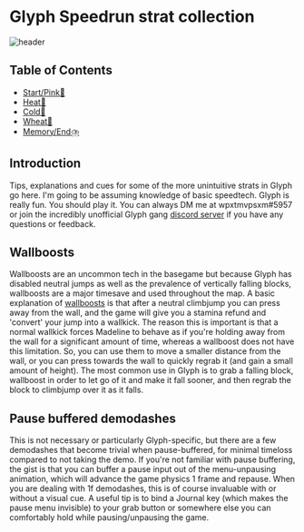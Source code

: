 # Glyph Speedrun strat collection
![header](https://media.discordapp.net/attachments/881844997140414504/881845035581194270/68747470733a2f2f66342e6263626974732e636f6d2f696d672f61333430363939303734375f31362e6a7067.jpg)

## Table of Contents
- [Start/Pink🌸](https://github.com/wpxtmvpsxm/glyph/blob/main/pink.md)
- [Heat🥵](https://github.com/wpxtmvpsxm/glyph/blob/main/heat.md)
- [Cold🥶](https://github.com/wpxtmvpsxm/glyph/blob/main/cold.md)
- [Wheat🌾](https://github.com/wpxtmvpsxm/glyph/blob/main/wheat.md)
- [Memory/End⛈️](https://github.com/wpxtmvpsxm/glyph/blob/main/memory.md)

## Introduction
Tips, explanations and cues for some of the more unintuitive strats in Glyph go here. I'm going to be assuming knowledge of basic speedtech. 
Glyph is really fun. You should play it.
You can always DM me at wpxtmvpsxm#5957 or join the incredibly unofficial Glyph gang [discord server](https://discord.gg/E87T6jhYZ6) if you have any questions or feedback.

## Wallboosts
Wallboosts are an uncommon tech in the basegame but because Glyph has disabled neutral jumps as well as the prevalence of vertically falling blocks, 
wallboosts are a major timesave and used throughout the map.
A basic explanation of [wallboosts](https://twitter.com/MaddyThorson/status/1238338585708781568) is that after a neutral climbjump you can press away from the wall,
and the game will give you a stamina refund and 'convert' your jump into a wallkick. The reason this is important is that a normal wallkick forces Madeline to behave
as if you're holding away from the wall for a significant amount of time, whereas a wallboost does not have this limitation. So, you can use them to move a smaller distance from the wall,
or you can press towards the wall to quickly regrab it (and gain a small amount of height).
The most common use in Glyph is to grab a falling block, wallboost in order to let go of it and make it fall sooner, and then regrab the block to climbjump over it as it falls.

## Pause buffered demodashes
This is not necessary or particularly Glyph-specific, but there are a few demodashes that become trivial when pause-buffered, for minimal timeloss compared to not taking the demo. 
If you're not familiar with pause buffering, the gist is that you can buffer a pause input out of the menu-unpausing animation, which will advance the game physics 1 frame and repause.
When you are dealing with 1f demodashes, this is of course invaluable with or without a visual cue.
A useful tip is to bind a Journal key (which makes the pause menu invisible) to your grab button or somewhere else you can comfortably hold while pausing/unpausing the game.

